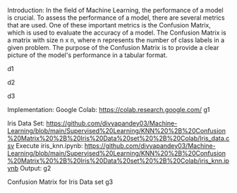 Introduction:
In the field of Machine Learning, the performance of a model is crucial. To assess the performance of a model, there are several metrics that are used. One of these important metrics is the Confusion Matrix, which is used to evaluate the accuracy of a model. The Confusion Matrix is a matrix with size n x n, where n represents the number of class labels in a given problem. The purpose of the Confusion Matrix is to provide a clear picture of the model's performance in a tabular format.

d1

d2

d3

Implementation:
Google Colab: https://colab.research.google.com/
g1

Iris Data Set: https://github.com/divyapandey03/Machine-Learning/blob/main/Supervised%20Learning/KNN%20%2B%20Confusion%20Matrix%20%2B%20Iris%20Data%20set%20%2B%20Colab/Iris_data.csv
Execute iris_knn.ipynb: https://github.com/divyapandey03/Machine-Learning/blob/main/Supervised%20Learning/KNN%20%2B%20Confusion%20Matrix%20%2B%20Iris%20Data%20set%20%2B%20Colab/iris_knn.ipynb
Output:
g2

Confusion Matrix for Iris Data set
g3
